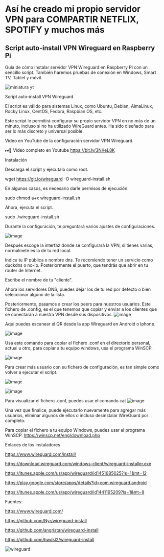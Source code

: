 # Así he creado mi propio servidor VPN para COMPARTIR NETFLIX, SPOTIFY y muchos más
## Script auto-install VPN Wireguard en Raspberry Pi

Guía de cómo instalar servidor VPN Wireguard en Raspberry Pi con un sencillo script. También haremos pruebas de conexión en Windows, Smart TV, Tablet y móvil.

![miniatura yt](https://github.com/JLalib/wireguard-install-sh/assets/57844755/7e96de92-fbe7-4ef4-8ab6-afd3334e255a)

Script auto-install VPN Wireguard

El script es válido para sistemas Linux, como Ubuntu, Debian, AlmaLinux, Rocky Linux, CentOS, Fedora, Raspbian OS, etc.

Este script le permitirá configurar su propio servidor VPN en no más de un minuto, incluso si no ha utilizado WireGuard antes. Ha sido diseñado para ser lo más discreto y universal posible.

Vídeo en YouTube de la configuración servidor VPN Wireguard.

⏭📼 Vídeo completo en Youtube https://bit.ly/3NKeL8K

Instalación

Descarga el script y ejecutalo como root.

wget https://git.io/wireguard -O wireguard-install.sh

En algunos casos, es necesario darle permisos de ejecución.

sudo chmod a+x wireguard-install.sh

Ahora, ejecuta el script.

sudo ./wireguard-install.sh

Durante la configuración, te preguntará varios ajustes de configuraciones.

![image](https://github.com/JLalib/wireguard-install-sh/assets/57844755/8df9d0a1-24db-496d-8a4e-8dbb8d738fd4)

Después escoge la interfaz donde se configurará la VPN, si tienes varias, normalmete es la de tu red local.

Indica tu IP pública o nombre dns. Te recomiendo tener un servicio como duckdns o no-ip. Posteriormente el puerto, que tendrás que abrir en tu router de Internet.

Escribe el nombre de tu "cliente".

Ahora los servidores DNS, puedes dejar los de tu red por defecto o bien seleccionar alguno de la lista.

Posteriormente, pasamos a crear los peers para nuestros usuarios. Este fichero de .config, es el que tenemos que copiar y enviar a los clientes que se conectarán a nuestra VPN desde sus dispositivos.
![image](https://github.com/JLalib/wireguard-install-sh/assets/57844755/4a26fd44-c095-49ab-9283-6810c2a912cd)

Aquí puedes escanear el QR desde la app Wireguard en Android o Iphone.

![image](https://github.com/JLalib/wireguard-install-sh/assets/57844755/c4f352cc-dc42-462c-9c4c-5024dbbf7822)

Usa este comando para copiar el fichero .conf en el directorio personal, actual u otro, para copiar a tu equipo windows, usa el programa WinSCP.

![image](https://github.com/JLalib/wireguard-install-sh/assets/57844755/be65e974-329b-4d8b-b327-4c9a10bf4e01)

Para crear más usuario con su fichero de configuración, es tan simple como volver a ejecutar el script.

![image](https://github.com/JLalib/wireguard-install-sh/assets/57844755/0d526e8f-13cf-495c-810e-c1f144f58d78)

![image](https://github.com/JLalib/wireguard-install-sh/assets/57844755/8cb72edf-bbf6-4e27-9f4e-58d1bd40b5c7)

Para visualizar el fichero .conf, puedes usar el comando cat
![image](https://github.com/JLalib/wireguard-install-sh/assets/57844755/f15c6f2e-a6d8-428f-b201-68ecb24d90a4)

Una vez que finalice, puede ejecutarlo nuevamente para agregar más usuarios, eliminar algunos de ellos o incluso desinstalar WireGuard por completo.

Para copiar el fichero a tu equipo Windows, puedes usar el programa WinSCP. https://winscp.net/eng/download.php

Enlaces de los instaladores

https://www.wireguard.com/install/

https://download.wireguard.com/windows-client/wireguard-installer.exe

https://itunes.apple.com/us/app/wireguard/id1451685025?ls=1&mt=12

https://play.google.com/store/apps/details?id=com.wireguard.android

https://itunes.apple.com/us/app/wireguard/id1441195209?ls=1&mt=8

Fuentes:

https://www.wireguard.com/

https://github.com/Nyr/wireguard-install

https://github.com/angristan/wireguard-install

https://github.com/hwdsl2/wireguard-install

![wireguard](https://github.com/JLalib/wireguard-install-sh/assets/57844755/8720cc6b-fd3b-428c-a26f-0b3d3fd7ea2b)
